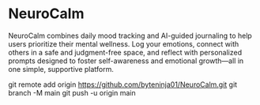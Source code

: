 # NeuroCalm
NeuroCalm combines daily mood tracking and AI-guided journaling to help users prioritize their mental wellness. Log your emotions, connect with others in a safe and judgment-free space, and reflect with personalized prompts designed to foster self-awareness and emotional growth—all in one simple, supportive platform.

git remote add origin https://github.com/byteninja01/NeuroCalm.git
git branch -M main
git push -u origin main
